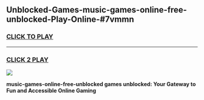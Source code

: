 
## Unblocked-Games-music-games-online-free-unblocked-Play-Online-#7vmmn
<h3>
<a href="https://premium.freeplayer.one?title=music-games-online-free-unblocked&ref=27F">CLICK TO PLAY</a></h3>
<hr>

<h3>
<a href="https://premium.freeplayer.one?title=music-games-online-free-unblocked&ref=27F">CLICK 2 PLAY</a>
  
</h3>

<a href="https://premium.freeplayer.one?title=music-games-online-free-unblocked&ref=27F"><img src="https://clearcache.store/games.png"></a>


**music-games-online-free-unblocked games unblocked: Your Gateway to Fun and Accessible Online Gaming**
